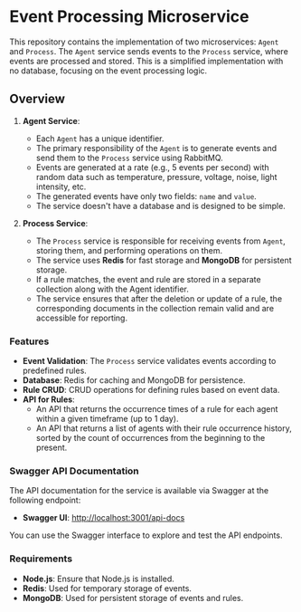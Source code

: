 # Event Processing Microservice

This repository contains the implementation of two microservices: `Agent` and `Process`. The `Agent` service sends events to the `Process` service, where events are processed and stored. This is a simplified implementation with no database, focusing on the event processing logic.

## Overview

1. **Agent Service**:
   - Each `Agent` has a unique identifier.
   - The primary responsibility of the `Agent` is to generate events and send them to the `Process` service using RabbitMQ.
   - Events are generated at a rate (e.g., 5 events per second) with random data such as temperature, pressure, voltage, noise, light intensity, etc.
   - The generated events have only two fields: `name` and `value`.
   - The service doesn't have a database and is designed to be simple.

2. **Process Service**:
   - The `Process` service is responsible for receiving events from `Agent`, storing them, and performing operations on them.
   - The service uses **Redis** for fast storage and **MongoDB** for persistent storage.
   - If a rule matches, the event and rule are stored in a separate collection along with the Agent identifier.
   - The service ensures that after the deletion or update of a rule, the corresponding documents in the collection remain valid and are accessible for reporting.

### Features

- **Event Validation**: The `Process` service validates events according to predefined rules.
- **Database**: Redis for caching and MongoDB for persistence.
- **Rule CRUD**: CRUD operations for defining rules based on event data.
- **API for Rules**:
   - An API that returns the occurrence times of a rule for each agent within a given timeframe (up to 1 day).
   - An API that returns a list of agents with their rule occurrence history, sorted by the count of occurrences from the beginning to the present.

### Swagger API Documentation

The API documentation for the service is available via Swagger at the following endpoint:

- **Swagger UI**: [http://localhost:3001/api-docs](http://localhost:3001/api-docs)

You can use the Swagger interface to explore and test the API endpoints.

### Requirements

- **Node.js**: Ensure that Node.js is installed.
- **Redis**: Used for temporary storage of events.
- **MongoDB**: Used for persistent storage of events and rules.
